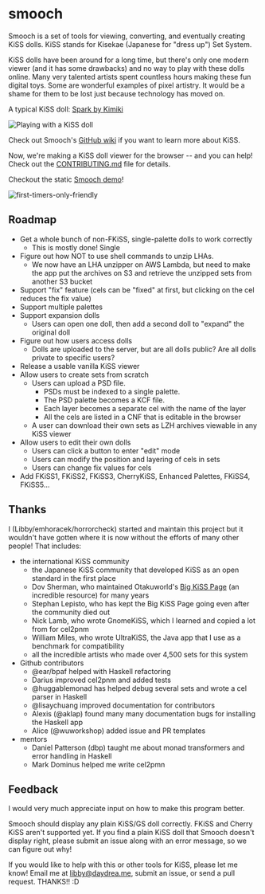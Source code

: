 # smooch

Smooch is a set of tools for viewing, converting, and eventually creating KiSS
dolls. KiSS stands for Kisekae (Japanese for "dress up") Set System.

KiSS dolls have been around for a long time, but there's only one modern viewer
(and it has some drawbacks) and no way to play with these dolls online. Many
very talented artists spent countless hours making these fun digital toys. Some
are wonderful examples of pixel artistry. It would be a shame for them to be
lost just because technology has moved on.

A typical KiSS doll: [Spark by Kimiki](http://otakuworld.com/kiss/dolls/pages/k/ki_spark.htm)

![Playing with a KiSS doll](http://i.imgur.com/UnxpRmL.gif)

Check out Smooch's [GitHub wiki](https://github.com/emhoracek/smooch/wiki) if you want to learn more about KiSS.

Now, we're making a KiSS doll viewer for the browser -- and you can help! Check
out the [CONTRIBUTING.md](https://github.com/emhoracek/smooch/blob/master/CONTRIBUTING.md) file for details.

Checkout the static [Smooch demo](http://emhoracek.github.io/smooch/index.html)!

![first-timers-only-friendly](http://img.shields.io/badge/first--timers--only-friendly-blue.svg?style=flat-square)


## Roadmap

  * Get a whole bunch of non-FKiSS, single-palette dolls to work correctly
      * This is mostly done! Single
  * Figure out how NOT to use shell commands to unzip LHAs.
      * We now have an LHA unzipper on AWS Lambda, but need to make the app
        put the archives on S3 and retrieve the unzipped sets from another
        S3 bucket
  * Support "fix" feature (cels can be "fixed" at first, but clicking on the
    cel reduces the fix value)
  * Support multiple palettes
  * Support expansion dolls
      * Users can open one doll, then add a second doll to "expand" the
        original doll
  * Figure out how users access dolls
      * Dolls are uploaded to the server, but are all dolls public? Are all
        dolls private to specific users?
  * Release a usable vanilla KiSS viewer
  * Allow users to create sets from scratch
      * Users can upload a PSD file.
          * PSDs must be indexed to a single palette.
          * The PSD palette becomes a KCF file.
          * Each layer becomes a separate cel with the name of the layer
          * All the cels are listed in a CNF that is editable in the browser
      * A user can download their own sets as LZH archives viewable in any
        KiSS viewer
  * Allow users to edit their own dolls
      * Users can click a button to enter "edit" mode
      * Users can modify the position and layering of cels in sets
      * Users can change fix values for cels
  * Add FKiSS1, FKiSS2, FKiSS3, CherryKiSS, Enhanced Palettes, FKiSS4,
    FKiSS5...

## Thanks

I (Libby/emhoracek/horrorcheck) started and maintain this project but it wouldn't have gotten where it is now without the efforts of many other people! That includes:

 * the international KiSS community
   * the Japanese KiSS community that developed KiSS as an open standard in the first place
   * Dov Sherman, who maintained Otakuworld's [Big KiSS Page](https://www.otakuworld.com/kiss) (an incredible resource) for many years
   * Stephan Lepisto, who has kept the Big KiSS Page going even after the community died out
   * Nick Lamb, who wrote GnomeKiSS, which I learned and copied a lot from for cel2pnm
   * William Miles, who wrote UltraKiSS, the Java app that I use as a benchmark for compatibility
   * all the incredible artists who made over 4,500 sets for this system
 * Github contributors
   * @ear/bpaf helped with Haskell refactoring
   * Darius improved cel2pnm and added tests
   * @huggablemonad has helped debug several sets and wrote a cel parser in Haskell
   * @lisaychuang improved documentation for contributors
   * Alexis (@aklap) found many many documentation bugs for installing the Haskell app
   * Alice (@wuworkshop) added issue and PR templates
 * mentors
   * Daniel Patterson (dbp) taught me about monad transformers and error handling in Haskell
   * Mark Dominus helped me write cel2pmn

## Feedback

I would very much appreciate input on how to make this program better.

Smooch should display any plain KiSS/GS doll correctly. FKiSS and Cherry KiSS
aren't supported yet. If you find a plain KiSS doll that Smooch doesn't display
right, please submit an issue along with an error message, so we can figure out why!

If you would like to help with this or other tools for KiSS, please let me know!
Email me at libby@daydrea.me, submit an issue, or send a pull request. THANKS!! :D
